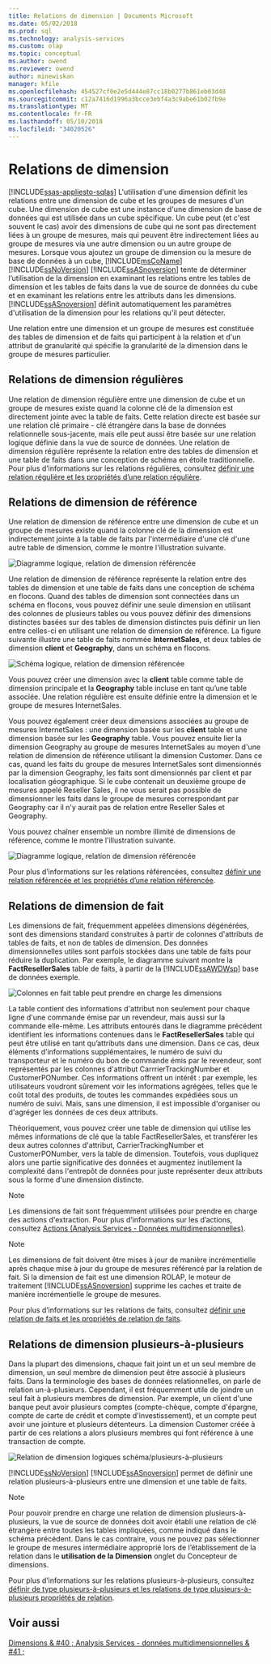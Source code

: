 ```yaml
---
title: Relations de dimension | Documents Microsoft
ms.date: 05/02/2018
ms.prod: sql
ms.technology: analysis-services
ms.custom: olap
ms.topic: conceptual
ms.author: owend
ms.reviewer: owend
author: minewiskan
manager: kfile
ms.openlocfilehash: 454527cf0e2e5d444e87cc18b0277b861eb03d48
ms.sourcegitcommit: c12a7416d1996a3bcce3ebf4a3c9abe61b02fb9e
ms.translationtype: MT
ms.contentlocale: fr-FR
ms.lasthandoff: 05/10/2018
ms.locfileid: "34020526"
---
```

# <a name="dimension-relationships"></a>Relations de dimension
[!INCLUDE[ssas-appliesto-sqlas](../../includes/ssas-appliesto-sqlas.md)]
  L'utilisation d'une dimension définit les relations entre une dimension de cube et les groupes de mesures d'un cube. Une dimension de cube est une instance d'une dimension de base de données qui est utilisée dans un cube spécifique. Un cube peut (et c'est souvent le cas) avoir des dimensions de cube qui ne sont pas directement liées à un groupe de mesures, mais qui peuvent être indirectement liées au groupe de mesures via une autre dimension ou un autre groupe de mesures. Lorsque vous ajoutez un groupe de dimension ou la mesure de base de données à un cube, [!INCLUDE[msCoName](../../includes/msconame-md.md)] [!INCLUDE[ssNoVersion](../../includes/ssnoversion-md.md)] [!INCLUDE[ssASnoversion](../../includes/ssasnoversion-md.md)] tente de déterminer l’utilisation de la dimension en examinant les relations entre les tables de dimension et les tables de faits dans la vue de source de données du cube et en examinant les relations entre les attributs dans les dimensions. [!INCLUDE[ssASnoversion](../../includes/ssasnoversion-md.md)] définit automatiquement les paramètres d'utilisation de la dimension pour les relations qu'il peut détecter.  
  
 Une relation entre une dimension et un groupe de mesures est constituée des tables de dimension et de faits qui participent à la relation et d'un attribut de granularité qui spécifie la granularité de la dimension dans le groupe de mesures particulier.  
  
## <a name="regular-dimension-relationships"></a>Relations de dimension régulières  
 Une relation de dimension régulière entre une dimension de cube et un groupe de mesures existe quand la colonne clé de la dimension est directement jointe avec la table de faits. Cette relation directe est basée sur une relation clé primaire - clé étrangère dans la base de données relationnelle sous-jacente, mais elle peut aussi être basée sur une relation logique définie dans la vue de source de données. Une relation de dimension régulière représente la relation entre des tables de dimension et une table de faits dans une conception de schéma en étoile traditionnelle. Pour plus d’informations sur les relations régulières, consultez [définir une relation régulière et les propriétés d’une relation régulière](../../analysis-services/multidimensional-models/define-a-regular-relationship-and-regular-relationship-properties.md).  
  
## <a name="reference-dimension-relationships"></a>Relations de dimension de référence  
 Une relation de dimension de référence entre une dimension de cube et un groupe de mesures existe quand la colonne clé de la dimension est indirectement jointe à la table de faits par l'intermédiaire d'une clé d'une autre table de dimension, comme le montre l'illustration suivante.  
  
 ![Diagramme logique, relation de dimension référencée](../../analysis-services/multidimensional-models-olap-logical-cube-objects/media/as-refdimension1.gif "diagramme logique, relation de dimension référencée")  
  
 Une relation de dimension de référence représente la relation entre des tables de dimension et une table de faits dans une conception de schéma en flocons. Quand des tables de dimension sont connectées dans un schéma en flocons, vous pouvez définir une seule dimension en utilisant des colonnes de plusieurs tables ou vous pouvez définir des dimensions distinctes basées sur des tables de dimension distinctes puis définir un lien entre celles-ci en utilisant une relation de dimension de référence. La figure suivante illustre une table de faits nommée **InternetSales**, et deux tables de dimension **client** et **Geography**, dans un schéma en flocons.  
  
 ![Schéma logique, relation de dimension référencée](../../analysis-services/multidimensional-models-olap-logical-cube-objects/media/as-refdim-schema1.gif "schéma logique, relation de dimension référencée")  
  
 Vous pouvez créer une dimension avec la **client** table comme table de dimension principale et la **Geography** table incluse en tant qu’une table associée. Une relation régulière est ensuite définie entre la dimension et le groupe de mesures InternetSales.  
  
 Vous pouvez également créer deux dimensions associées au groupe de mesures InternetSales : une dimension basée sur les **client** table et une dimension basée sur les **Geography** table. Vous pouvez ensuite lier la dimension Geography au groupe de mesures InternetSales au moyen d'une relation de dimension de référence utilisant la dimension Customer. Dans ce cas, quand les faits du groupe de mesures InternetSales sont dimensionnés par la dimension Geography, les faits sont dimensionnés par client et par localisation géographique. Si le cube contenait un deuxième groupe de mesures appelé Reseller Sales, il ne vous serait pas possible de dimensionner les faits dans le groupe de mesures correspondant par Geography car il n'y aurait pas de relation entre Reseller Sales et Geography.  
  
 Vous pouvez chaîner ensemble un nombre illimité de dimensions de référence, comme le montre l'illustration suivante.  
  
 ![Diagramme logique, relation de dimension référencée](../../analysis-services/multidimensional-models-olap-logical-cube-objects/media/as-refdimension2.gif "diagramme logique, relation de dimension référencée")  
  
 Pour plus d’informations sur les relations référencées, consultez [définir une relation référencée et les propriétés d’une relation référencée](../../analysis-services/multidimensional-models/define-a-referenced-relationship-and-referenced-relationship-properties.md).  
  
## <a name="fact-dimension-relationships"></a>Relations de dimension de fait  
 Les dimensions de fait, fréquemment appelées dimensions dégénérées, sont des dimensions standard construites à partir de colonnes d'attributs de tables de faits, et non de tables de dimension. Des données dimensionnelles utiles sont parfois stockées dans une table de faits pour réduire la duplication. Par exemple, le diagramme suivant montre la **FactResellerSales** table de faits, à partir de la [!INCLUDE[ssAWDWsp](../../includes/ssawdwsp-md.md)] base de données exemple.  
  
 ![Colonnes en fait table peut prendre en charge les dimensions](../../analysis-services/multidimensional-models-olap-logical-cube-objects/media/as-factdim.gif "colonnes en fait table peut prendre en charge les dimensions")  
  
 La table contient des informations d'attribut non seulement pour chaque ligne d'une commande émise par un revendeur, mais aussi sur la commande elle-même. Les attributs entourés dans le diagramme précédent identifient les informations contenues dans le **FactResellerSales** table qui peut être utilisé en tant qu’attributs dans une dimension. Dans ce cas, deux éléments d'informations supplémentaires, le numéro de suivi du transporteur et le numéro du bon de commande émis par le revendeur, sont représentés par les colonnes d'attribut CarrrierTrackingNumber et CustomerPONumber. Ces informations offrent un intérêt : par exemple, les utilisateurs voudront sûrement voir les informations agrégées, telles que le coût total des produits, de toutes les commandes expédiées sous un numéro de suivi. Mais, sans une dimension, il est impossible d'organiser ou d'agréger les données de ces deux attributs.  
  
 Théoriquement, vous pouvez créer une table de dimension qui utilise les mêmes informations de clé que la table FactResellerSales, et transférer les deux autres colonnes d'attribut, CarrierTrackingNumber et CustomerPONumber, vers la table de dimension. Toutefois, vous dupliquez alors une partie significative des données et augmentez inutilement la complexité dans l'entrepôt de données pour juste représenter deux attributs sous la forme d'une dimension distincte.  
  
> [!NOTE]  
>  Les dimensions de fait sont fréquemment utilisées pour prendre en charge des actions d'extraction. Pour plus d’informations sur les d’actions, consultez [Actions &#40;Analysis Services - Données multidimensionnelles&#41;](../../analysis-services/multidimensional-models/actions-analysis-services-multidimensional-data.md).  
  
> [!NOTE]  
>  Les dimensions de fait doivent être mises à jour de manière incrémentielle après chaque mise à jour du groupe de mesures référencé par la relation de fait. Si la dimension de fait est une dimension ROLAP, le moteur de traitement [!INCLUDE[ssASnoversion](../../includes/ssasnoversion-md.md)] supprime les caches et traite de manière incrémentielle le groupe de mesures.  
  
 Pour plus d’informations sur les relations de faits, consultez [définir une relation de faits et les propriétés de relation de faits](../../analysis-services/multidimensional-models/define-a-fact-relationship-and-fact-relationship-properties.md).  
  
## <a name="many-to-many-dimension-relationships"></a>Relations de dimension plusieurs-à-plusieurs  
 Dans la plupart des dimensions, chaque fait joint un et un seul membre de dimension, un seul membre de dimension peut être associé à plusieurs faits. Dans la terminologie des bases de données relationnelles, on parle de relation un-à-plusieurs. Cependant, il est fréquemment utile de joindre un seul fait à plusieurs membres de dimension. Par exemple, un client d'une banque peut avoir plusieurs comptes (compte-chèque, compte d'épargne, compte de carte de crédit et compte d'investissement), et un compte peut avoir une jointure et plusieurs détenteurs. La dimension Customer créée à partir de ces relations a alors plusieurs membres qui font référence à une transaction de compte.  
  
 ![Relation de dimension logiques schéma/plusieurs-à-plusieurs](../../analysis-services/multidimensional-models-olap-logical-cube-objects/media/as-many-dimension1.gif "relation de dimension logiques schéma/plusieurs-à-plusieurs")  
  
 [!INCLUDE[ssNoVersion](../../includes/ssnoversion-md.md)] [!INCLUDE[ssASnoversion](../../includes/ssasnoversion-md.md)] permet de définir une relation plusieurs-à-plusieurs entre une dimension et une table de faits.  
  
> [!NOTE]  
>  Pour pouvoir prendre en charge une relation de dimension plusieurs-à-plusieurs, la vue de source de données doit avoir établi une relation de clé étrangère entre toutes les tables impliquées, comme indiqué dans le schéma précédent. Dans le cas contraire, vous ne pouvez pas sélectionner le groupe de mesures intermédiaire approprié lors de l’établissement de la relation dans le **utilisation de la Dimension** onglet du Concepteur de dimensions.  
  
 Pour plus d’informations sur les relations plusieurs-à-plusieurs, consultez [définir de type plusieurs-à-plusieurs et les relations de type plusieurs-à-plusieurs propriétés de relation](../../analysis-services/multidimensional-models/define-a-many-to-many-relationship-and-many-to-many-relationship-properties.md).  
  
## <a name="see-also"></a>Voir aussi  
 [Dimensions & #40 ; Analysis Services - données multidimensionnelles & #41 ;](../../analysis-services/multidimensional-models-olap-logical-dimension-objects/dimensions-analysis-services-multidimensional-data.md)  
  
  
